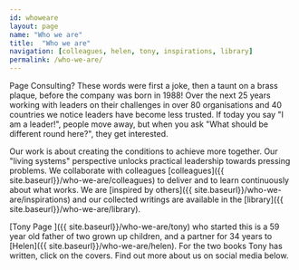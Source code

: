 ```yaml
---
id: whoweare
layout: page
name: "Who we are"
title:  "Who we are"
navigation: [colleagues, helen, tony, inspirations, library]
permalink: /who-we-are/
---
```


Page Consulting? These words were first a joke, then a taunt on a brass plaque, before the company was born in 1988! Over the next 25 years working with leaders on their challenges in over 80 organisations and 40 countries we notice leaders have become less trusted. If today you say "I am a leader!", people move away, but when you ask "What should be different round here?", they get interested. 

Our work is about creating the conditions to achieve more together. Our "living systems" perspective unlocks practical leadership towards pressing problems. We collaborate with colleagues [colleagues]({{ site.baseurl}}/who-we-are/colleagues) to deliver and to learn continuously about  what works. We are [inspired by others]({{ site.baseurl}}/who-we-are/inspirations) and our collected writings are available in the [library]({{ site.baseurl}}/who-we-are/library). 

[Tony Page ]({{ site.baseurl}}/who-we-are/tony) who started this is a 59 year old father of two grown up children, and a partner for 34 years to [Helen]({{ site.baseurl}}/who-we-are/helen). For the two books Tony has written, click on the covers. Find out more about us on social media below.
